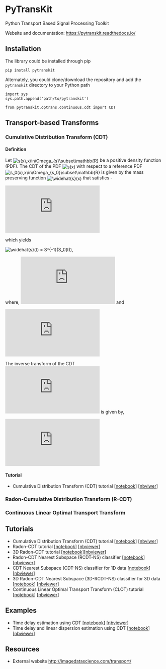# PyTransKit
Python Transport Based Signal Processing Toolkit

Website and documentation: https://pytranskit.readthedocs.io/


## Installation
The library could be installed through pip
```
pip install pytranskit
```
Alternately, you could clone/download the repository and add the `pytranskit` directory to your Python path
```
import sys
sys.path.append('path/to/pytranskit')

from pytranskit.optrans.continuous.cdt import CDT
```

## Transport-based Transforms
### Cumulative Distribution Transform (CDT)
#### Definition
Let <img src="https://latex.codecogs.com/svg.latex?s(x),x\in\Omega_{s}\subset\mathbb{R}" title="s(x),x\in\Omega_{s}\subset\mathbb{R}" align=center> be a positive density function (PDF). The CDT of the PDF <img src="https://latex.codecogs.com/svg.latex?s(x)" title="s(x)" align=center> with respect to a reference PDF <img src="https://latex.codecogs.com/svg.latex?s_0(x),x\in\Omega_{s_0}\subset\mathbb{R}" title="s_0(x),x\in\Omega_{s_0}\subset\mathbb{R}" align=center> is given by the mass preserving function <img src="https://latex.codecogs.com/svg.latex?\widehat{s}(x)" title="\widehat{s}(x)" align=center> that satisfies - 

![forwardcdt1](https://latex.codecogs.com/svg.latex?%5Cinline%20%5Cint_%7B%5Cinf%28%5COmega_s%29%7D%5E%7B%5Chat%7Bs%7D%28x%29%7D%20s%28u%29du%20%3D%20%5Cint_%7B%5Cinf%28%5COmega_%7Bs_0%7D%29%7D%5E%7Bx%7D%20s_0%28u%29du)

which yields 

<img src="https://latex.codecogs.com/svg.latex?\widehat{s}(t)&space;=&space;S^{-1}(S_0(t))" title="\widehat{s}(t) = S^{-1}(S_0(t))" align=center/>,

where, ![cdf1](https://latex.codecogs.com/svg.latex?S%28x%29%20%3D%20%5Cint_%7B-%5Cinfty%7D%5E%7Bx%7D%20s%28u%29du)    and    

![cdf0](https://latex.codecogs.com/svg.latex?S_0%28x%29%20%3D%20%5Cint_%7B-%5Cinfty%7D%5E%7Bx%7D%20s_0%28u%29du)

The inverse transform of the CDT ![equation](https://latex.codecogs.com/svg.latex?%5Cinline%20%5Cwidehat%7Bs%7D%28x%29) is given by,

![invcdt](https://latex.codecogs.com/svg.latex?s%28x%29%20%3D%20%28%5Cwidehat%7Bs%7D%5E%7B-1%7D%28x%29%29%27s_0%28%5Cwidehat%7Bs%7D%5E%7B-1%7D%28x%29%29)

#### Tutorial
- Cumulative Distribution Transform (CDT) tutorial [[notebook](https://github.com/rohdelab/PyTransKit/blob/master/tutorials/01_tutorial_cdt.ipynb)] [[nbviwer](https://nbviewer.jupyter.org/github/rohdelab/PyTransKit/blob/master/tutorials/01_tutorial_cdt.ipynb)]

### Radon-Cumulative Distribution Transform (R-CDT)

### Continuous Linear Optimal Transport Transform

## Tutorials
- Cumulative Distribution Transform (CDT) tutorial [[notebook](https://github.com/rohdelab/PyTransKit/blob/master/tutorials/01_tutorial_cdt.ipynb)] [[nbviwer](https://nbviewer.jupyter.org/github/rohdelab/PyTransKit/blob/master/tutorials/01_tutorial_cdt.ipynb)]
- Radon-CDT tutorial [[notebook](https://github.com/rohdelab/PyTransKit/blob/master/tutorials/02_tutorial_rcdt.ipynb)] [[nbviewer](https://nbviewer.jupyter.org/github/rohdelab/PyTransKit/blob/master/tutorials/02_tutorial_rcdt.ipynb)]
- 3D Radon-CDT tutorial [[notebook](https://github.com/rohdelab/PyTransKit/blob/master/tutorials/05_tutorial_rcdt3D.ipynb)][[nbviewer](https://nbviewer.jupyter.org/github/rohdelab/PyTransKit/blob/master/tutorials/05_tutorial_rcdt3D.ipynb)]
- Radon-CDT Nearest Subspace (RCDT-NS) classifier [[notebook](https://github.com/rohdelab/PyTransKit/blob/master/tutorials/03_tutorial_RCDT-NS_classifier.ipynb)] [[nbviewer](https://nbviewer.jupyter.org/github/rohdelab/PyTransKit/blob/master/tutorials/03_tutorial_RCDT-NS_classifier.ipynb)]
- CDT Nearest Subspace (CDT-NS) classifier for 1D data [[notebook](https://github.com/rohdelab/PyTransKit/blob/master/tutorials/04_tutorial_CDT-NS_classifier.ipynb)] [[nbviewer](https://nbviewer.jupyter.org/github/rohdelab/PyTransKit/blob/master/tutorials/04_tutorial_CDT-NS_classifier.ipynb)]
- 3D Radon-CDT Nearest Subspace (3D-RCDT-NS) classifier for 3D data [[notebook](https://github.com/rohdelab/PyTransKit/blob/master/tutorials/06_tutorial_3DRCDT-NS_classifier.ipynb)] [[nbviewer](https://nbviewer.jupyter.org/github/rohdelab/PyTransKit/blob/master/tutorials/06_tutorial_3DRCDT-NS_classifier.ipynb)]
- Continuous Linear Optimal Transport Transform (CLOT) tutorial [[notebook](https://github.com/rohdelab/PyTransKit/blob/master/tutorials/07_tutorial_clot.ipynb)] [[nbviewer](https://nbviewer.jupyter.org/github/rohdelab/PyTransKit/blob/master/tutorials/07_tutorial_clot.ipynb)]

## Examples
- Time delay estimation using CDT [[notebook](https://github.com/rohdelab/PyTransKit/blob/master/Examples/Example01_estimation_delay.ipynb)] [[nbviewer](https://nbviewer.jupyter.org/github/rohdelab/PyTransKit/blob/master/Examples/Example01_estimation_delay.ipynb)]
- Time delay and linear dispersion estimation using CDT [[notebook](https://github.com/rohdelab/PyTransKit/blob/master/Examples/Example02_estimation_delay_linear_dispersion.ipynb)] [[nbviewer](https://nbviewer.jupyter.org/github/rohdelab/PyTransKit/blob/master/Examples/Example02_estimation_delay_linear_dispersion.ipynb)]

## Resources
- External website http://imagedatascience.com/transport/

